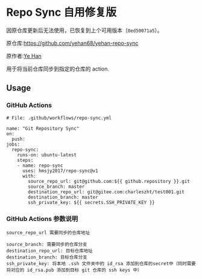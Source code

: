 # Repo Sync 自用修复版

因原仓库更新后无法使用，已恢复到上个可用版本（`0ed50071a5`）。

原仓库∶https://github.com/yehan68/yehan-repo-sync

原作者∶[Ye Han](https://github.com/yehan68)

用于将当前仓库同步到指定的仓库的 action. 

## Usage

### GitHub Actions
```
# File: .github/workflows/repo-sync.yml

name: "Git Repository Sync"
on:
  push:
jobs:
  repo-sync:
    runs-on: ubuntu-latest
    steps:
    - name: repo-sync
      uses: hmsjy2017/repo-sync@v1
      with:
        source_repo_url: git@github.com:${{ github.repository }}.git
        source_branch: master
        destination_repo_url: git@gitee.com:charleszht/test001.git
        destination_branch: master
        ssh_private_key: ${{ secrets.SSH_PRIVATE_KEY }}
```

###  GitHub Actions 参数说明
```
source_repo_url 需要同步的仓库地址

source_branch: 需要同步的仓库分支
destination_repo_url: 目标仓库地址
destination_branch: 目标仓库分支
ssh_private_key: 将本地 .ssh 文件夹中的 id_rsa 添加到仓库的secret中（同时需要将对应的 id_rsa.pub 添加到目标 git 仓库的 ssh keys 中）
```
